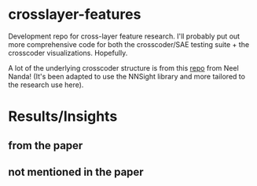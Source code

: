 # crosslayer-features
Development repo for cross-layer feature research. I'll probably put out more comprehensive code for both the
crosscoder/SAE testing suite + the crosscoder visualizations. Hopefully.

A lot of the underlying crosscoder structure is from this [repo](https://github.com/neelnanda-io/Crosscoders/tree/main) from Neel Nanda!
(It's been adapted to use the NNSight library and more tailored to the research use here).

# Results/Insights

## from the paper


## not mentioned in the paper
